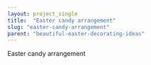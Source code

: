 ```yaml
---
layout: project_single
title:  "Easter candy arrangement"
slug: "easter-candy-arrangement"
parent: "beautiful-easter-decorating-ideas"
---
```

Easter candy arrangement